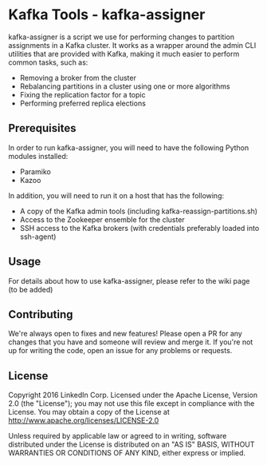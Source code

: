 # Kafka Tools - kafka-assigner

kafka-assigner is a script we use for performing changes to partition assignments in a Kafka cluster. It works as a wrapper around the admin CLI utilities that are provided with Kafka, making it much easier to perform common tasks, such as:
* Removing a broker from the cluster
* Rebalancing partitions in a cluster using one or more algorithms
* Fixing the replication factor for a topic
* Performing preferred replica elections

## Prerequisites
In order to run kafka-assigner, you will need to have the following Python modules installed:
* Paramiko
* Kazoo

In addition, you will need to run it on a host that has the following:
* A copy of the Kafka admin tools (including kafka-reassign-partitions.sh)
* Access to the Zookeeper ensemble for the cluster
* SSH access to the Kafka brokers (with credentials preferably loaded into ssh-agent)

## Usage
For details about how to use kafka-assigner, please refer to the wiki page (to be added)

## Contributing
We're always open to fixes and new features! Please open a PR for any changes that you have and someone will review and merge it. If you're not up for writing the code, open an issue for any problems or requests.

## License
Copyright 2016 LinkedIn Corp. Licensed under the Apache License, Version 2.0 (the "License"); you may not use this file except in compliance with the License.
You may obtain a copy of the License at http://www.apache.org/licenses/LICENSE-2.0

Unless required by applicable law or agreed to in writing, software distributed under the License is distributed on an "AS IS" BASIS, WITHOUT WARRANTIES OR
CONDITIONS OF ANY KIND, either express or implied.

